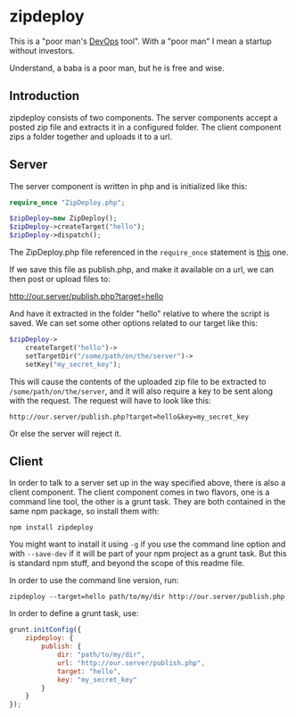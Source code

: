 zipdeploy
=========

This is a "poor man's [DevOps](http://en.wikipedia.org/wiki/DevOps) tool". With a "poor man" I mean a startup without investors.

Understand, a baba is a poor man, but he is free and wise.

Introduction
------------

zipdeploy consists of two components. The server components accept a posted zip file and extracts it in a configured folder. The client component zips a folder together and uploads it to a url.

Server
------

The server component is written in php and is initialized like this:

````php
require_once "ZipDeploy.php";

$zipDeploy=new ZipDeploy();
$zipDeploy->createTarget("hello");
$zipDeploy->dispatch();
````

The ZipDeploy.php file referenced in the `require_once` statement is [this](https://github.com/limikael/zipdeploy/blob/master/src/php/ZipDeploy.php) one. 

If we save this file as publish.php, and make it available on a url, we can then post or upload files to:

http://our.server/publish.php?target=hello

And have it extracted in the folder "hello" relative to where the script is saved. We can set some other options related to our target like this:

````php
$zipDeploy->
    createTarget("hello")->
    setTargetDir("/some/path/on/the/server")->
    setKey("my_secret_key");
````

This will cause the contents of the uploaded zip file to be extracted to `/some/path/on/the/server`, and it will also require a key to be sent along with the request. The request will have to look like this:

    http://our.server/publish.php?target=hello&key=my_secret_key

Or else the server will reject it.

Client
------

In order to talk to a server set up in the way specified above, there is also a client component. The client component comes in two flavors, one is a command line tool, the other is a grunt task. They are both contained in the same npm package, so install them with:

    npm install zipdeploy

You might want to install it using `-g` if you use the command line option and with `--save-dev` if it will be part of your npm project as a grunt task. But this is standard npm stuff, and beyond the scope of this readme file.

In order to use the command line version, run:

    zipdeploy --target=hello path/to/my/dir http://our.server/publish.php

In order to define a grunt task, use:

````javascript
grunt.initConfig({
	zipdeploy: {
		publish: {
			dir: "path/to/my/dir",
			url: "http://our.server/publish.php",
			target: "hello",
			key: "my_secret_key"
		}
	}
});
````
